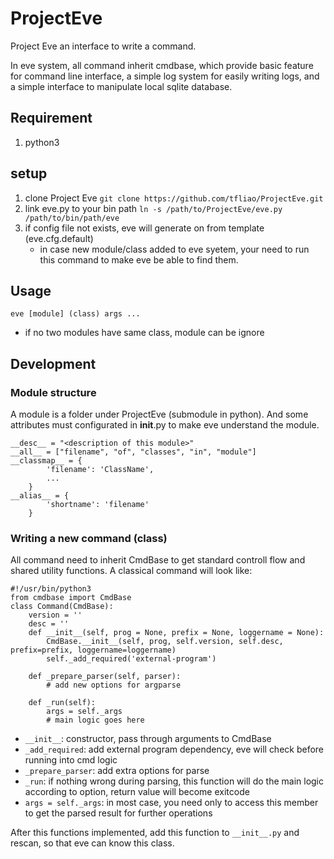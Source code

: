 # ProjectEve

Project Eve an interface to write a command.

In eve system, all command inherit cmdbase, which provide basic feature for command line interface, a simple log system for easily writing logs, and a simple interface to manipulate local sqlite database.

## Requirement
1. python3

## setup
1. clone Project Eve `git clone https://github.com/tfliao/ProjectEve.git`
2. link eve.py to your bin path `ln -s /path/to/ProjectEve/eve.py /path/to/bin/path/eve`
3. if config file not exists, eve will generate on from template (eve.cfg.default)
    * in case new module/class added to eve syetem, your need to run this command to make eve be able to find them.

## Usage
`eve [module] (class) args ... `
* if no two modules have same class, module can be ignore

## Development

### Module structure
A module is a folder under ProjectEve (submodule in python). And some attributes must configurated in __init__.py to make eve understand the module.
```
__desc__ = "<description of this module>"
__all__ = ["filename", "of", "classes", "in", "module"]
__classmap__ = {
        'filename': 'ClassName',
        ...
    }
__alias__ = {
        'shortname': 'filename'
    }
```

### Writing a new command (class)
All command need to inherit CmdBase to get standard controll flow and shared utility functions. A classical command will look like:
```
#!/usr/bin/python3
from cmdbase import CmdBase
class Command(CmdBase):
    version = ''
    desc = ''
    def __init__(self, prog = None, prefix = None, loggername = None):
        CmdBase.__init__(self, prog, self.version, self.desc, prefix=prefix, loggername=loggername)
        self._add_required('external-program')

    def _prepare_parser(self, parser):
        # add new options for argparse

    def _run(self):
        args = self._args
        # main logic goes here
```
* `__init__`: constructor, pass through arguments to CmdBase
* `_add_required`: add external program dependency, eve will check before running into cmd logic
* `_prepare_parser`: add extra options for parse
* `_run`: if nothing wrong during parsing, this function will do the main logic according to option, return value will become exitcode
* `args = self._args`: in most case, you need only to access this member to get the parsed result for further operations

After this functions implemented, add this function to `__init__.py` and rescan, so that eve can know this class.
